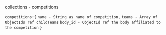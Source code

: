 collections - competitions

`competitions:{`
`name - String as name of competition,`
`teams - Array of  ObjectIds ref childTeams`
`body_id - ObjectId ref the body affiliated to the competition`
`}`